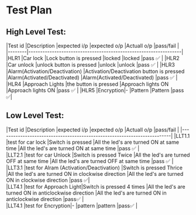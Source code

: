 # Test Plan

## High Level Test:

|Test id |Description |expected i/p |expected o/p |Actuall o/p |pass/fail |            
|--------|-----------------------------------------------------------------|
|HLR1 |Car lock |Lock button is pressed |locked |locked |pass ✅ |
|HLR2 |Car unlock |unlock button is pressed |unlock |unlock |pass ✅ |
|HLR3 |Alarm(Activation/Deactivation) |Activation/Deactivation button is pressed |Alarm(Activated/Deactivated) |Alarm(Activated/Deactivated) |pass ✅ |
|HLR4 |Approach Lights |the button is pressed |Approach lights ON |Approach lights ON |pass ✅ |
|HLR5 |Encryption|- |Pattern |Pattern |pass ✅|


## Low Level Test:


|Test id |Description |expected i/p |expected o/p |Actuall o/p |pass/fail |
|-------------------------------------------------------------------------|
|LLT1.1 |test for car lock |Switch is pressed |All the led's are turned ON at same time  |All the led's are turned ON at same time |pass ✅ |  
|LLT2.1 |test for car Unlock |Switch is pressed Twice |All the led's are turned OFF at same time  |All the led's are turned OFF at same time |pass ✅ |  
|LLT3.1 |test for Alram (Activation/Deactivation) |Switch is pressed Thrice |All the led's are turned ON in clockwise direction  |All the led's are turned ON in clockwise direction  |pass ✅|  
|LLT4.1 |test for Approach Light|Switch is pressed 4 times |All the led's are turned ON in anticlockwise direction  |All the led's are turned ON in anticlockwise direction  |pass✅  |  
|LLT4.1 |test for Encryption|- |pattern  |pattern  |pass✅  | 
